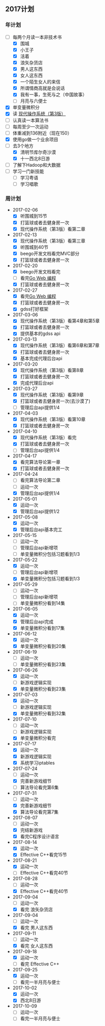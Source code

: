 ## 2017计划

### 年计划

+ [ ] 每两个月读一本非技术书
  - [x] 围城
  - [x] 小王子
  - [x] 活着
  - [x] 浪矢杂货店
  - [x] 男人这东西
  - [x] 女人这东西
  - [x] 一个陌生女人的来信
  - [x] 所谓情商高就是会说话
  - [x] 我有一事，生死与之（中国故事）
  - [ ] 月亮与六便士
+ [x] 单变量微积分
+ [x] 读 [现代操作系统（第3版）](https://book.douban.com/subject/3852290/)
+ [ ] 认真读一本算法书
+ [ ] 每周至少一次运动
+ [ ] 体重减到136附近（现在150）
+ [x] 使用go做一个业余项目
+ [ ] 去3个地方
  - [x] 清明节库尔奇沙漠
  - [x] 十一西北8日游
+ [ ] 了解下Hadoop和大数据
+ [ ] 学习一门新技能
  - [ ] 学习粤语
  - [ ] 学习唱歌

### 周计划

+ 2017-02-06
  - [x] 听围城到15节
  - [x] 打篮球或者去健身房一次
  - [x] 现代操作系统（第3版）看第二章
+ 2017-02-13
  - [x] 现代操作系统（第3版）看第三章
  - [x] 听围城到40节
  - [x] beego开发文档看完MVC部分
  - [x] 打篮球或者去健身房一次
+ 2017-02-20
  - [x] beego开发文档看完
  - [ ] 看完[Go Web 编程](https://www.gitbook.com/read/book/wizardforcel/build-web-application-with-golang)
  - [x] 打篮球或者去健身房一次
+ 2017-02-27
  - [x] 看完[Go Web 编程](https://www.gitbook.com/read/book/wizardforcel/build-web-application-with-golang)
  - [x] 打篮球或者去健身房一次
  - [x] gdss打好框架
+ 2017-03-06
  - [x] 现代操作系统（第3版）看第4章和第5章
  - [x] 打篮球或者去健身房一次
  - [x] 提供基本的gdss api
+ 2017-03-13
  - [x] 现代操作系统（第3版）看第6章和第7章
  - [x] 打篮球或者去健身房一次
  - [x] 基本完成代理后台api
+ 2017-03-20
  - [x] 现代操作系统（第3版）看第8章
  - [x] 打篮球或者去健身房一次
  - [x] 完成代理后台api
+ 2017-03-27
  - [x] 现代操作系统（第3版）看第9章
  - [x] 打篮球或者去健身房一次(去沙漠了)
  - [ ] 管理后台api提供1/4
+ 2017-04-03
  - [x] 现代操作系统（第3版）看第10章
  - [x] 打篮球或者去健身房一次
+ 2017-04-10
  - [x] 现代操作系统（第3版）看完
  - [x] 打篮球或者去健身房一次
  - [ ] 管理后台api提供1/4
+ 2017-04-17
  - [x] 看完算法导论第一章
  - [x] 打篮球或者去健身房一次
+ 2017-04-24
  - [ ] 看完算法导论第二章
  - [ ] 运动一次
  - [x] 管理后台api提供1/4
+ 2017-05-01
  - [x] 运动一次
  - [x] 管理后台api提供1/2
+ 2017-05-08
  - [x] 运动一次
  - [x] 管理后台api基本完工
+ 2017-05-15
  - [ ] 运动一次
  - [ ] 管理后台api新增项
  - [ ] 单变量微积分包括习题看到1/3
+ 2017-05-22
  - [x] 运动一次
  - [ ] 管理后台api新增项
  - [x] 单变量微积分包括习题看到1/3
+ 2017-05-29
  - [ ] 运动一次
  - [ ] 管理后台api新增项
  - [ ] 单变量微积分看到14集
+ 2017-06-05
  - [x] 运动一次
  - [x] 管理后台api完成
  - [x] 单变量微积分看到17集
+ 2017-06-12
  - [x] 运动一次
  - [x] 单变量微积分看到20集
+ 2017-06-19
  - [ ] 运动一次
  - [ ] 单变量微积分看到23集
+ 2017-06-26
  - [x] 运动一次
  - [ ] 新游戏逻辑实现
  - [x] 单变量微积分看到23集
+ 2017-07-03
  - [x] 运动一次
  - [ ] 新游戏逻辑实现
  - [x] 单变量微积分看到32集
+ 2017-07-10
  - [ ] 运动一次
  - [ ] 新游戏逻辑实现
  - [x] 单变量微积分看完
+ 2017-07-17
  - [x] 运动一次
  - [x] 新游戏逻辑实现
  - [x] 系统学习iptables
+ 2017-07-24
  - [ ] 运动一次
  - [x] 完善新游戏细节
  - [ ] 算法导论看完第6集
+ 2017-07-31
  - [ ] 运动一次
  - [x] 完善新游戏细节
  - [x] 算法导论看完第7集
+ 2017-08-07
  - [ ] 运动一次
  - [x] 完结新游戏
  - [x] 看完C程序设计语言
+ 2017-08-14
  - [x] 运动一次
  - [x] Effective C++看完15节
+ 2017-08-21
  - [x] 运动一次
  - [ ] Effective C++看完40节
+ 2017-08-28
  - [ ] 运动一次
  - [x] Effective C++看完40节
+ 2017-09-04
  - [ ] 运动一次
  - [x] 看完 浪矢杂货店
+ 2017-09-04
  - [ ] 运动一次
  - [x] 看完 男人这东西
+ 2017-09-11
  - [ ] 运动一次
  - [x] 看完 女人这东西
+ 2017-09-18
  - [x] 运动一次
  - [ ] 看完 Effective C++
+ 2017-09-25
  - [x] 运动一次
  - [ ] 看完一半月亮与便士
+ 2017-10-02
  - [x] 运动一次
  - [x] 西北8日游
+ 2017-10-09
  - [ ] 运动一次
  - [ ] 看完一半月亮与便士
